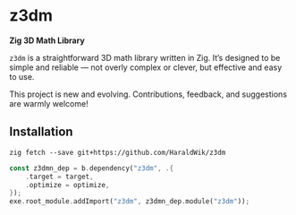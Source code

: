 # z3dm

**Zig 3D Math Library**

`z3dm` is a straightforward 3D math library written in Zig.
It’s designed to be simple and reliable — not overly complex or clever, but effective and easy to use.

This project is new and evolving.
Contributions, feedback, and suggestions are warmly welcome!

## Installation

`zig fetch --save git+https://github.com/HaraldWik/z3dm`

```rust
const z3dmn_dep = b.dependency("z3dm", .{
    .target = target,
    .optimize = optimize,
});
exe.root_module.addImport("z3dm", z3dmn_dep.module("z3dm"));
```
